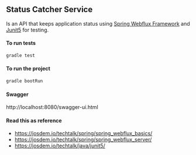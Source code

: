 Status Catcher Service
----------------------------------------------

Is an API that keeps application status using [Spring Webflux Framework](https://docs.spring.io/spring/docs/current/spring-framework-reference/web-reactive.html) and [Junit5](https://junit.org/junit5/)
for testing.

#### To run tests

```bash
gradle test
```

#### To run the project

```bash
gradle bootRun
```

#### Swagger

http://localhost:8080/swagger-ui.html

#### Read this as reference

- https://josdem.io/techtalk/spring/spring_webflux_basics/
- https://josdem.io/techtalk/spring/spring_webflux_server/
- https://josdem.io/techtalk/java/junit5/